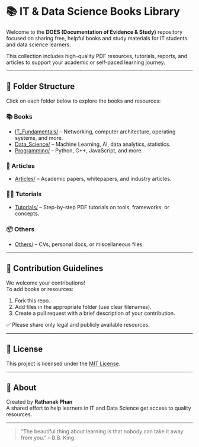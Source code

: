 # 📚 IT & Data Science Books Library

Welcome to the **DOES (Documentation of Evidence & Study)** repository focused on sharing free, helpful books and study materials for IT students and data science learners.

This collection includes high-quality PDF resources, tutorials, reports, and articles to support your academic or self-paced learning journey.

---

## 📁 Folder Structure

Click on each folder below to explore the books and resources:

### 📚 Books

- [IT_Fundamentals/](https://github.com/Rathanak-Phan/IT-DataScience-Books/tree/main/Books/IT_Fundamentals) – Networking, computer architecture, operating systems, and more.
- [Data_Science/](https://github.com/Rathanak-Phan/IT-DataScience-Books/tree/main/Books/Data_Science) – Machine Learning, AI, data analytics, statistics.
- [Programming/](https://github.com/Rathanak-Phan/IT-DataScience-Books/tree/main/Books/Programming) – Python, C++, JavaScript, and more.

### 📄 Articles

- [Articles/](https://github.com/Rathanak-Phan/IT-DataScience-Books/tree/main/Articles) – Academic papers, whitepapers, and industry articles.

### 🧑‍🏫 Tutorials

- [Tutorials/](https://github.com/Rathanak-Phan/IT-DataScience-Books/tree/main/Tutorials) – Step-by-step PDF tutorials on tools, frameworks, or concepts.

### 📦 Others

- [Others/](https://github.com/Rathanak-Phan/IT-DataScience-Books/tree/main/Others) – CVs, personal docs, or miscellaneous files.

---

## 🤝 Contribution Guidelines

We welcome your contributions!  
To add books or resources:

1. Fork this repo.
2. Add files in the appropriate folder (use clear filenames).
3. Create a pull request with a brief description of your contribution.

✅ Please share only legal and publicly available resources.

---

## 📜 License

This project is licensed under the [MIT License](https://github.com/Rathanak-Phan/IT-DataScience-Books/blob/main/LICENSE).

---

## 🙋 About

Created by **Rathanak Phan**  
A shared effort to help learners in IT and Data Science get access to quality resources.

---

> “The beautiful thing about learning is that nobody can take it away from you.” – B.B. King
